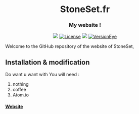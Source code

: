 <div align="center">
  <h1>StoneSet.fr</h1>
  <h3>My website !</h3>
  <p>
    <a href="https://discord.gg/qN3YSd3"><img src="https://discordapp.com/api/guilds/470378849968979970/embed.png"></a>
    <a href="https://choosealicense.com/licenses/agpl-3.0/"><img src="https://img.shields.io/aur/license/yaourt.svg" alt="License"/></a>
	<a href=""><img src="https://img.shields.io/travis/rust-lang/rust/master.svg"/></a>
	<a href=""><img src="https://img.shields.io/versioneye/d/ruby/rails.svg" alt="VersionEye"/></a>
  </p>
</div>


Welcome to the GitHub repository of the website of StoneSet,


## Installation & modification

Do want u want with
You will need :
1. nothing
2. coffee
3. Atom.io


#### [Website](https://stoneset.fr)

